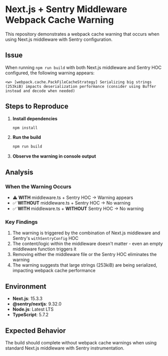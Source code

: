 # Next.js + Sentry Middleware Webpack Cache Warning

This repository demonstrates a webpack cache warning that occurs when using Next.js middleware with Sentry configuration.

## Issue

When running `npm run build` with both Next.js middleware and Sentry HOC configured, the following warning appears:

```
<w> [webpack.cache.PackFileCacheStrategy] Serializing big strings (253kiB) impacts deserialization performance (consider using Buffer instead and decode when needed)
```

## Steps to Reproduce

1. **Install dependencies**
   ```bash
   npm install
   ```

2. **Run the build**
   ```bash
   npm run build
   ```

3. **Observe the warning in console output**

## Analysis

### When the Warning Occurs
- ⚠️ **WITH** middleware.ts + Sentry HOC → Warning appears
- ✅ **WITHOUT** middleware.ts + Sentry HOC → No warning
- ✅ **WITH** middleware.ts + **WITHOUT** Sentry HOC → No warning

### Key Findings
1. The warning is triggered by the combination of Next.js middleware and Sentry's `withSentryConfig` HOC
2. The content/logic within the middleware doesn't matter - even an empty middleware function triggers it
3. Removing either the middleware file or the Sentry HOC eliminates the warning
4. The warning suggests that large strings (253kiB) are being serialized, impacting webpack cache performance

## Environment
- **Next.js**: 15.3.3
- **@sentry/nextjs**: 9.32.0
- **Node.js**: Latest LTS
- **TypeScript**: 5.7.2

## Expected Behavior
The build should complete without webpack cache warnings when using standard Next.js middleware with Sentry instrumentation.